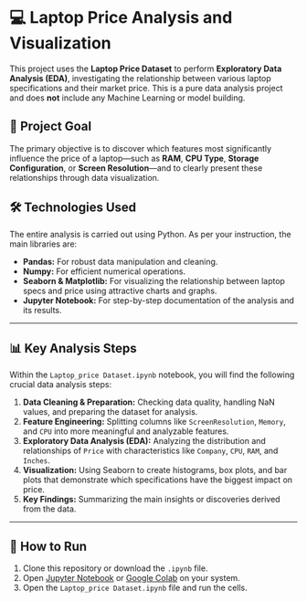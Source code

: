 # 💻 Laptop Price Analysis and Visualization

This project uses the **Laptop Price Dataset** to perform **Exploratory Data Analysis (EDA)**, investigating the relationship between various laptop specifications and their market price. This is a pure data analysis project and does **not** include any Machine Learning or model building.

## 📖 Project Goal

The primary objective is to discover which features most significantly influence the price of a laptop—such as **RAM**, **CPU Type**, **Storage Configuration**, or **Screen Resolution**—and to clearly present these relationships through data visualization.

## 🛠️ Technologies Used

The entire analysis is carried out using Python. As per your instruction, the main libraries are:

* **Pandas:** For robust data manipulation and cleaning.
* **Numpy:** For efficient numerical operations.
* **Seaborn & Matplotlib:** For visualizing the relationship between laptop specs and price using attractive charts and graphs.
* **Jupyter Notebook:** For step-by-step documentation of the analysis and its results.

---

## 📊 Key Analysis Steps

Within the `Laptop_price Dataset.ipynb` notebook, you will find the following crucial data analysis steps:

1.  **Data Cleaning & Preparation:** Checking data quality, handling NaN values, and preparing the dataset for analysis.
2.  **Feature Engineering:** Splitting columns like `ScreenResolution`, `Memory`, and `CPU` into more meaningful and analyzable features.
3.  **Exploratory Data Analysis (EDA):** Analyzing the distribution and relationships of `Price` with characteristics like `Company`, `CPU`, `RAM`, and `Inches`.
4.  **Visualization:** Using Seaborn to create histograms, box plots, and bar plots that demonstrate which specifications have the biggest impact on price.
5.  **Key Findings:** Summarizing the main insights or discoveries derived from the data.

---

## 🚀 How to Run

1.  Clone this repository or download the `.ipynb` file.
2.  Open [Jupyter Notebook](https://jupyter.org/install) or [Google Colab](https://colab.research.google.com/) on your system.
3.  Open the `Laptop_price Dataset.ipynb` file and run the cells.
